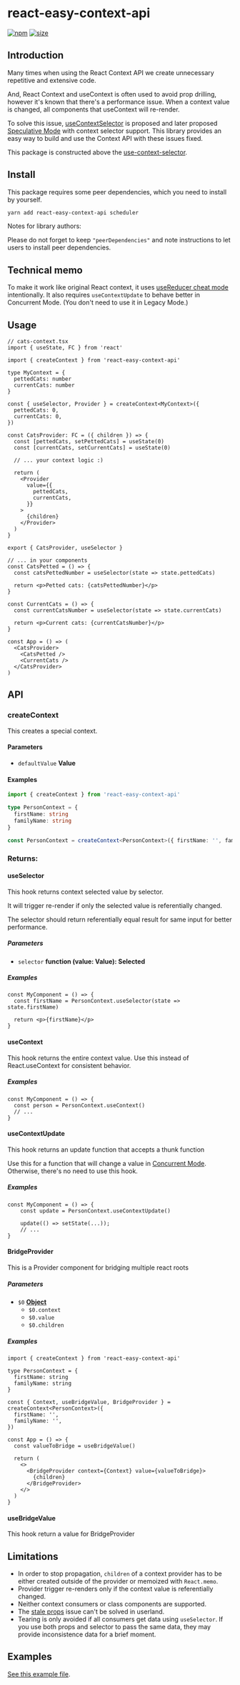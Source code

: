 # react-easy-context-api

[![npm](https://img.shields.io/npm/v/react-easy-context-api)](https://www.npmjs.com/package/react-easy-context-api)
[![size](https://img.shields.io/bundlephobia/minzip/react-easy-context-api)](https://bundlephobia.com/result?p=react-easy-context-api)

## Introduction

Many times when using the React Context API we create unnecessary repetitive and extensive code.

And, React Context and useContext is often used to avoid prop drilling,
however it's known that there's a performance issue.
When a context value is changed, all components that useContext
will re-render.

To solve this issue,
[useContextSelector](https://github.com/reactjs/rfcs/pull/119)
is proposed and later proposed
[Speculative Mode](https://github.com/reactjs/rfcs/pull/150)
with context selector support.
This library provides an easy way to build and use the Context API with these issues fixed.

This package is constructed above the [use-context-selector](https://github.com/dai-shi/use-context-selector).

## Install

This package requires some peer dependencies, which you need to install by yourself.

```bash
yarn add react-easy-context-api scheduler
```

Notes for library authors:

Please do not forget to keep `"peerDependencies"` and
note instructions to let users to install peer dependencies.

## Technical memo

To make it work like original React context, it uses
[useReducer cheat mode](https://overreacted.io/a-complete-guide-to-useeffect/#why-usereducer-is-the-cheat-mode-of-hooks) intentionally.
It also requires `useContextUpdate` to behave better in Concurrent Mode.
(You don't need to use it in Legacy Mode.)

## Usage

```tsx
// cats-context.tsx
import { useState, FC } from 'react'

import { createContext } from 'react-easy-context-api'

type MyContext = {
  pettedCats: number
  currentCats: number
}

const { useSelector, Provider } = createContext<MyContext>({
  pettedCats: 0,
  currentCats: 0,
})

const CatsProvider: FC = ({ children }) => {
  const [pettedCats, setPettedCats] = useState(0)
  const [currentCats, setCurrentCats] = useState(0)

  // ... your context logic :)

  return (
    <Provider
      value={{
        pettedCats,
        currentCats,
      }}
    >
      {children}
    </Provider>
  )
}

export { CatsProvider, useSelector }

// ... in your components
const CatsPetted = () => {
  const catsPettedNumber = useSelector(state => state.pettedCats)

  return <p>Petted cats: {catsPettedNumber}</p>
}

const CurrentCats = () => {
  const currentCatsNumber = useSelector(state => state.currentCats)

  return <p>Current cats: {currentCatsNumber}</p>
}

const App = () => (
  <CatsProvider>
    <CatsPetted />
    <CurrentCats />
  </CatsProvider>
)
```

## API

### createContext

This creates a special context.

#### Parameters

- `defaultValue` **Value**

#### Examples

```ts
import { createContext } from 'react-easy-context-api'

type PersonContext = {
  firstName: string
  familyName: string
}

const PersonContext = createContext<PersonContext>({ firstName: '', familyName: '' })
```

### Returns:

#### useSelector

This hook returns context selected value by selector.

It will trigger re-render if only the selected value is referentially changed.

The selector should return referentially equal result for same input for better performance.

##### Parameters

- `selector` **function (value: Value): Selected**

##### Examples

```tsx
const MyComponent = () => {
  const firstName = PersonContext.useSelector(state => state.firstName)

  return <p>{firstName}</p>
}
```

#### useContext

This hook returns the entire context value.
Use this instead of React.useContext for consistent behavior.

##### Examples

```tsx
const MyComponent = () => {
  const person = PersonContext.useContext()
  // ...
}
```

#### useContextUpdate

This hook returns an update function that accepts a thunk function

Use this for a function that will change a value in
[Concurrent Mode](https://reactjs.org/docs/concurrent-mode-intro.html).
Otherwise, there's no need to use this hook.

##### Examples

```tsx
const MyComponent = () => {
    const update = PersonContext.useContextUpdate()

    update(() => setState(...));
    // ...
}
```

#### BridgeProvider

This is a Provider component for bridging multiple react roots

##### Parameters

- `$0` **[Object](https://developer.mozilla.org/docs/Web/JavaScript/Reference/Global_Objects/Object)**
  - `$0.context`
  - `$0.value`
  - `$0.children`

##### Examples

```tsx
import { createContext } from 'react-easy-context-api'

type PersonContext = {
  firstName: string
  familyName: string
}

const { Context, useBridgeValue, BridgeProvider } = createContext<PersonContext>({
  firstName: '',
  familyName: '',
})

const App = () => {
  const valueToBridge = useBridgeValue()

  return (
    <>
      <BridgeProvider context={Context} value={valueToBridge}>
        {children}
      </BridgeProvider>
    </>
  )
}
```

#### useBridgeValue

This hook return a value for BridgeProvider

## Limitations

- In order to stop propagation, `children` of a context provider has to be either created outside of the provider or memoized with `React.memo`.
- Provider trigger re-renders only if the context value is referentially changed.
- Neither context consumers or class components are supported.
- The [stale props](https://react-redux.js.org/api/hooks#stale-props-and-zombie-children) issue can't be solved in userland.
- Tearing is only avoided if all consumers get data using `useSelector`. If you use both props and selector to pass the same data, they may provide inconsistence data for a brief moment.

## Examples

[See this example file](https://github.com/nexpy-io/react-easy-context-api/blob/main/examples/cats.md).
